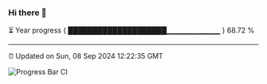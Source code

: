 ### Hi there 👋

⏳ Year progress { ████████████████████▁▁▁▁▁▁▁▁▁▁ } 68.72 %

---

⏰ Updated on Sun, 08 Sep 2024 12:22:35 GMT

![Progress Bar CI](https://github.com/liununu/liununu/workflows/Progress%20Bar%20CI/badge.svg)
